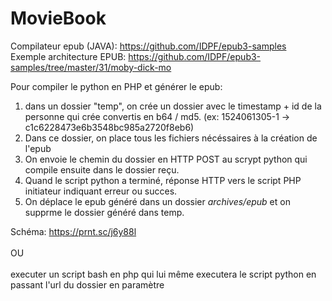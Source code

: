 # MovieBook

Compilateur epub (JAVA): https://github.com/IDPF/epub3-samples
<br>
Exemple architecture EPUB: https://github.com/IDPF/epub3-samples/tree/master/31/moby-dick-mo

Pour compiler le python en PHP et générer le epub:
1. dans un dossier "temp", on crée un dossier avec le timestamp + id de la personne qui crée convertis en b64 / md5. (ex: 1524061305-1 -> c1c6228473e6b3548bc985a2720f8eb6)
2. Dans ce dossier, on place tous les fichiers nécéssaires à la création de l'epub
3. On envoie le chemin du dossier en HTTP POST au scrypt python qui compile ensuite dans le dossier reçu.
4. Quand le script python a terminé, réponse HTTP vers le script PHP initiateur indiquant erreur ou succes.
5. On déplace le epub généré dans un dossier *archives/epub* et on supprme le dossier généré dans temp.

Schéma: https://prnt.sc/j6y88l
<br><br>
OU
<br><br>
executer un script bash en php qui lui même executera le script python en passant l'url du dossier en paramètre
